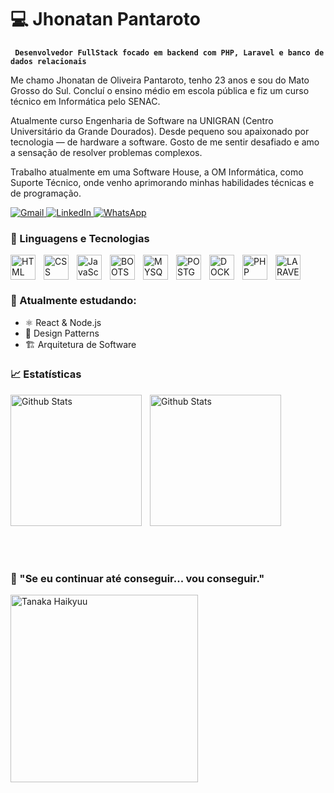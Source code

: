 # 💻 Jhonatan  Pantaroto
**` Desenvolvedor FullStack focado em backend com PHP, Laravel e banco de dados relacionais`**

Me chamo Jhonatan de Oliveira Pantaroto, tenho 23 anos e sou do Mato Grosso do Sul. Concluí o ensino médio em escola pública e fiz um curso técnico em Informática pelo SENAC.

Atualmente curso Engenharia de Software na UNIGRAN (Centro Universitário da Grande Dourados). Desde pequeno sou apaixonado por tecnologia — de hardware a software. Gosto de me sentir desafiado e amo a sensação de resolver problemas complexos.

Trabalho atualmente em uma Software House, a OM Informática, como Suporte Técnico, onde venho aprimorando minhas habilidades técnicas e de programação.


<p align="left">
  <a href="mailto:jhonatanpantaroto@gmail.com" target="_blank">
    <img 
      alt="Gmail" 
      title="Me envie um e-mail" 
      src="https://img.shields.io/badge/Gmail-jhonatanpantaroto%40gmail.com-D14836?style=for-the-badge&logo=gmail&logoColor=white"
    />
  </a>
  <a href="https://www.linkedin.com/in/j-pantaroto/" target="_blank">
    <img 
      alt="LinkedIn" 
      title="Conecte-se comigo no LinkedIn" 
      src="https://img.shields.io/badge/LinkedIn-Jhonatan%20Pantaroto-0A66C2?style=for-the-badge&logo=linkedin&logoColor=white"
    />
  </a>
  <a href="https://wa.me/5567996228134" target="_blank">
    <img 
      alt="WhatsApp" 
      title="Me chame no WhatsApp" 
      src="https://img.shields.io/badge/WhatsApp-(67)%2099622--8134-25D366?style=for-the-badge&logo=whatsapp&logoColor=white"
    />
  </a>
</p>

### 🌟 Linguagens e Tecnologias

<img
    align="left"
    alt="HTML"
    title="HTML"
    width="40px"
    style="padding-right:10px;"
    src="https://cdn.jsdelivr.net/gh/devicons/devicon@latest/icons/html5/html5-original.svg" 
 />

<img
    align="left"
    alt="CSS"
    title="CSS"
    width="40px"
    style="padding-right:10px;"
    src="https://cdn.jsdelivr.net/gh/devicons/devicon@latest/icons/css3/css3-original.svg" 
/>
<img
    align="left"
    alt="JavaScript"
    title="JavaScript"
    width="40px"
    style="padding-right:10px;"
    src="https://cdn.jsdelivr.net/gh/devicons/devicon@latest/icons/javascript/javascript-original.svg" 
/>
<img
    align="left"
    alt="BOOTSTRAP"
    title="BOOTSTRAP"
    width="40px"
    style="padding-right:10px;"
    src="https://cdn.jsdelivr.net/gh/devicons/devicon@latest/icons/bootstrap/bootstrap-original.svg" 
/> 
<img
    align="left"
    alt="MYSQL"
    title="MYSQL"
    width="40px"
    style="padding-right:10px;"
    src="https://cdn.jsdelivr.net/gh/devicons/devicon@latest/icons/mysql/mysql-original-wordmark.svg"
/>
<img
    align="left"
    alt="POSTGRESQL"
    title="POSTGRESQL"
    width="40px"
    style="padding-right:10px;"
    src="https://cdn.jsdelivr.net/gh/devicons/devicon@latest/icons/postgresql/postgresql-original.svg" 
/>
<img
    align="left"
    alt="DOCKER"
    title="DOCKER"
    width="40px"
    style="padding-right:10px;"
    src="https://cdn.jsdelivr.net/gh/devicons/devicon@latest/icons/docker/docker-original.svg"
/>

<img
    align="left"
    alt="PHP"
    title="PHP"
    width="40px"
    style="padding-right:10px;"
    src="https://cdn.jsdelivr.net/gh/devicons/devicon@latest/icons/php/php-original.svg"
/>
<img
    align="left"
    alt="LARAVEL"
    title="LARAVEL"
    width="40px"
    style="padding-right:10px;"
    src="https://cdn.jsdelivr.net/gh/devicons/devicon@latest/icons/laravel/laravel-original.svg"
/>
<br/>
<br clear="left"/>

### 🚀 Atualmente estudando:
- ⚛️ React & Node.js
- 🧠 Design Patterns
- 🏗️ Arquitetura de Software

### 📈 Estatísticas
<p>

<img
        align="left"
        alt="Github Stats"
        height="210"
        style="padding-right: 10px;"
        src="https://github-readme-stats.vercel.app/api?username=J-Pantaroto&show_icons=true&include_all_commits=true&theme=synthwave&locale=pt-br"
    />
<img
        align="left"
        alt="Github Stats"
        height="210"
        style="padding-right: 10px;"
        src="https://github-readme-stats.vercel.app/api/top-langs/?username=J-Pantaroto&layout=compact&theme=synthwave&locale=pt-br&custom_title=Tecnologias&langs_count=10"
    />

</p>
<br clear="left"/>
<br/><br/><br/>

### 🏐 "Se eu continuar até conseguir... vou conseguir."

<p>
  <img 
    src="https://media1.tenor.com/m/3J7wvcm8XREAAAAd/tanaka-haikyuu-spike-kill-volleyball-cross-shot-left.gif" 
    alt="Tanaka Haikyuu"
    title="Tanaka em ação!"
    width="300"
  />
</p>
